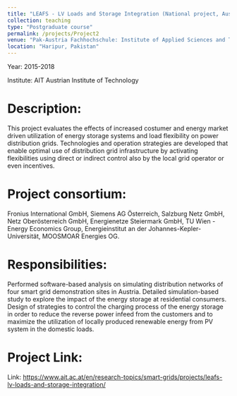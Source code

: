```yaml
---
title: "LEAFS - LV Loads and Storage Integration (National project, Austria)"
collection: teaching
type: "Postgraduate course"
permalink: /projects/Project2
venue: "Pak-Austria Fachhochschule: Institute of Applied Sciences and Technology, Sino-Pak Center for Artificial Intelligence"
location: "Haripur, Pakistan"
---
```


Year: 2015-2018

Institute:  AIT Austrian Institute of Technology

Description:
======
This project evaluates the effects of increased costumer and energy market driven utilization of energy storage systems and load flexibility on power distribution grids. Technologies and operation strategies are developed that enable optimal use of distribution grid infrastructure by activating flexibilities using direct or indirect control also by the local grid operator or even incentives.

Project consortium:
======
Fronius International GmbH, Siemens AG Österreich, Salzburg Netz GmbH, Netz Oberösterreich GmbH, Energienetze Steiermark GmbH, TU Wien - Energy Economics Group, Energieinstitut an der Johannes-Kepler-Universität, MOOSMOAR Energies OG.

Responsibilities:
======
Performed software-based analysis on simulating distribution networks of four smart grid demonstration sites in Austria. Detailed simulation-based study to explore the impact of the energy storage at residential consumers. Design of strategies to control the charging process of the energy storage in order to reduce the reverse power infeed from the customers and to maximize the utilization of locally produced renewable energy from PV system in the domestic loads.

Project Link:
======
Link: https://www.ait.ac.at/en/research-topics/smart-grids/projects/leafs-lv-loads-and-storage-integration/